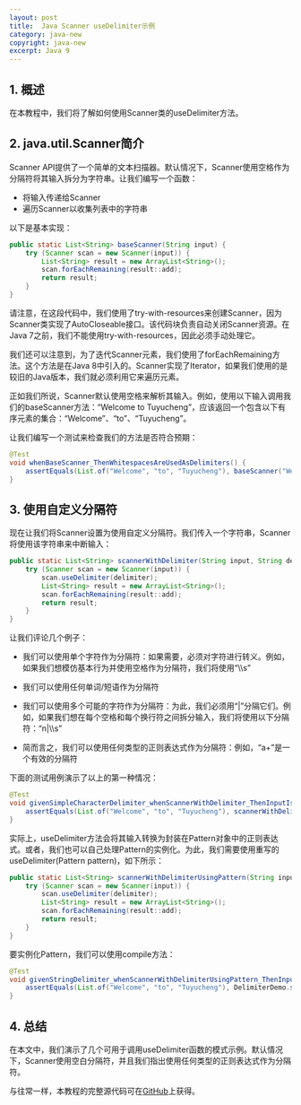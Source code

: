 ```yaml
---
layout: post
title:  Java Scanner useDelimiter示例
category: java-new
copyright: java-new
excerpt: Java 9
---
```


## 1. 概述

在本教程中，我们将了解如何使用Scanner类的useDelimiter方法。

## 2. java.util.Scanner简介

Scanner API提供了一个简单的文本扫描器。默认情况下，Scanner使用空格作为分隔符将其输入拆分为字符串。让我们编写一个函数：

-   将输入传递给Scanner
-   遍历Scanner以收集列表中的字符串

以下是基本实现：

```java
public static List<String> baseScanner(String input) {
    try (Scanner scan = new Scanner(input)) {
        List<String> result = new ArrayList<String>();
        scan.forEachRemaining(result::add);
        return result;
    }
}
```

请注意，在这段代码中，我们使用了try-with-resources来创建Scanner，因为Scanner类实现了AutoCloseable接口。该代码块负责自动关闭Scanner资源。在Java 7之前，我们不能使用try-with-resources，因此必须手动处理它。

我们还可以注意到，为了迭代Scanner元素，我们使用了forEachRemaining方法。这个方法是在Java 8中引入的。Scanner实现了Iterator，如果我们使用的是较旧的Java版本，我们就必须利用它来遍历元素。

正如我们所说，Scanner默认使用空格来解析其输入。例如，使用以下输入调用我们的baseScanner方法：“Welcome to Tuyucheng”，应该返回一个包含以下有序元素的集合：“Welcome”、“to”、“Tuyucheng”。

让我们编写一个测试来检查我们的方法是否符合预期：

```java
@Test
void whenBaseScanner_ThenWhitespacesAreUsedAsDelimiters() {
    assertEquals(List.of("Welcome", "to", "Tuyucheng"), baseScanner("Welcome to Tuyucheng"));
}
```

## 3. 使用自定义分隔符

现在让我们将Scanner设置为使用自定义分隔符。我们传入一个字符串，Scanner将使用该字符串来中断输入：

```java
public static List<String> scannerWithDelimiter(String input, String delimiter) {
    try (Scanner scan = new Scanner(input)) {
        scan.useDelimiter(delimiter); 
        List<String> result = new ArrayList<String>();
        scan.forEachRemaining(result::add);
        return result;
    }
}
```

让我们评论几个例子：

-   我们可以使用单个字符作为分隔符：如果需要，必须对字符进行转义。例如，如果我们想模仿基本行为并使用空格作为分隔符，我们将使用“\\\\s”
    
-   我们可以使用任何单词/短语作为分隔符
-   我们可以使用多个可能的字符作为分隔符：为此，我们必须用“|”分隔它们。例如，如果我们想在每个空格和每个换行符之间拆分输入，我们将使用以下分隔符：“n|\\\s”
-   简而言之，我们可以使用任何类型的正则表达式作为分隔符：例如，“a+”是一个有效的分隔符

下面的测试用例演示了以上的第一种情况：

```java
@Test
void givenSimpleCharacterDelimiter_whenScannerWithDelimiter_ThenInputIsCorrectlyParsed() {
    assertEquals(List.of("Welcome", "to", "Tuyucheng"), scannerWithDelimiter("Welcome to Tuyucheng", "s"));
}
```

实际上，useDelimiter方法会将其输入转换为封装在Pattern对象中的正则表达式。或者，我们也可以自己处理Pattern的实例化。为此，我们需要使用重写的useDelimiter(Pattern pattern)，如下所示：

```java
public static List<String> scannerWithDelimiterUsingPattern(String input, Pattern delimiter) {
    try (Scanner scan = new Scanner(input)) {
        scan.useDelimiter(delimiter); 
        List<String> result = new ArrayList<String>();
        scan.forEachRemaining(result::add);
        return result;
    }
}
```

要实例化Pattern，我们可以使用compile方法：

```java
@Test
void givenStringDelimiter_whenScannerWithDelimiterUsingPattern_ThenInputIsCorrectlyParsed() {
    assertEquals(List.of("Welcome", "to", "Tuyucheng"), DelimiterDemo.scannerWithDelimiterUsingPattern("Welcome to Tuyucheng", Pattern.compile("s")));
}
```

## 4. 总结

在本文中，我们演示了几个可用于调用useDelimiter函数的模式示例。默认情况下，Scanner使用空白分隔符，并且我们指出使用任何类型的正则表达式作为分隔符。

与往常一样，本教程的完整源代码可在[GitHub](https://github.com/tuyucheng7/taketoday-tutorial4j/tree/master/java-core-modules/java-9)上获得。